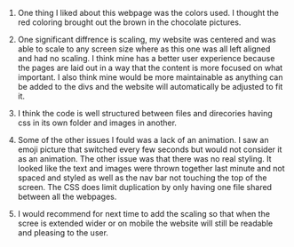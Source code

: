 1. One thing I liked about this webpage was the colors used. I thought the red coloring brought out the brown in the chocolate pictures.

2. One significant diffrence is scaling, my website was centered and was able to scale to any screen size where as this one was all left aligned and had no scaling. I think mine has a better user experience because the pages are laid out in a way that the content is more focused on what important. I also think mine would be more maintainable as anything can be added to the divs and the website will automatically be adjusted to fit it.

3. I think the code is well structured between files and direcories having css in its own folder and images in another.

4. Some of the other issues I fould was a lack of an animation. I saw an emoji picture that switched every few seconds but would not consider it as an animation. The other issue was that there was no real styling. It looked like the text and images were thrown together last minute and not spaced and styled as well as the nav bar not touching the top of the screen. The CSS does limit duplication by only having one file shared between all the webpages.

5. I would recommend for next time to add the scaling so that when the scree is extended wider or on mobile the website will still be readable and pleasing to the user.